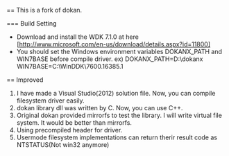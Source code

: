 == This is a fork of dokan.

=== Build Setting
* Download and install the WDK 7.1.0 at here [http://www.microsoft.com/en-us/download/details.aspx?id=11800]
* You should set the Windows environment variables DOKANX_PATH and WIN7BASE before compile driver.
ex)
DOKANX_PATH=D:\dokanx
WIN7BASE=C:\WinDDK\7600.16385.1

== Improved
1. I have made a Visual Studio(2012) solution file. Now, you can compile filesystem driver easily.
2. dokan library dll was written by C. Now, you can use C++.
3. Original dokan provided mirrorfs to test the library. I will write virtual file system. It would be better than mirrorfs.
4. Using precompiled header for driver.
5. Usermode filesystem implementations can return therir result code as NTSTATUS(Not win32 anymore)
